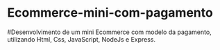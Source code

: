 # Ecommerce-mini-com-pagamento

#Desenvolvimento de um mini Ecommerce com modelo da pagamento, utilizando Html, Css, JavaScript, NodeJs e Express.

